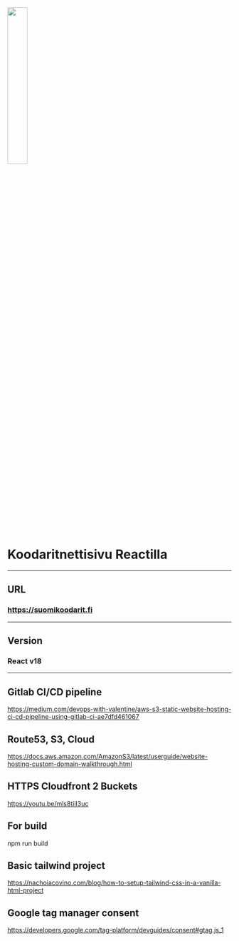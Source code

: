<img src="https://i.ibb.co/R42nfZY/Logo.png" width="30%" height="auto">

# Koodaritnettisivu Reactilla
---
## URL
### https://suomikoodarit.fi 
---
## Version
### React v18
---
## Gitlab CI/CD pipeline
https://medium.com/devops-with-valentine/aws-s3-static-website-hosting-ci-cd-pipeline-using-gitlab-ci-ae7dfd461067


## Route53, S3, Cloud
https://docs.aws.amazon.com/AmazonS3/latest/userguide/website-hosting-custom-domain-walkthrough.html

## HTTPS Cloudfront 2 Buckets
https://youtu.be/mls8tiiI3uc

## For build
npm run build

## Basic tailwind project
https://nachoiacovino.com/blog/how-to-setup-tailwind-css-in-a-vanilla-html-project

## Google tag manager consent
https://developers.google.com/tag-platform/devguides/consent#gtag.js_1